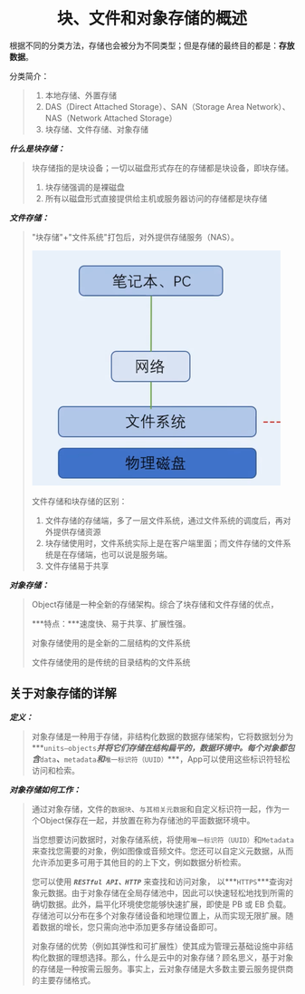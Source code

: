 <h1 align="center">块、文件和对象存储的概述</h1>

根据不同的分类方法，存储也会被分为不同类型；但是存储的最终目的都是：**存放数据**。

分类简介：

> 1. 本地存储、外置存储
> 2. DAS（Direct Attached Storage）、SAN（Storage Area Network）、NAS（Network Attached Storage）
> 3. 块存储、文件存储、对象存储

***什么是块存储：***

> 块存储指的是块设备；一切以磁盘形式存在的存储都是块设备，即块存储。
>
> 1. 块存储强调的是裸磁盘
> 2. 所有以磁盘形式直接提供给主机或服务器访问的存储都是块存储

***文件存储：***

> "块存储"+"文件系统"打包后，对外提供存储服务（NAS）。
>
> <img src="access/7.png" style="zoom:50%;" />
>
> 文件存储和块存储的区别：
>
> 1. 文件存储的存储端，多了一层文件系统，通过文件系统的调度后，再对外提供存储资源
> 2. 块存储使用时，文件系统实际上是在客户端里面；而文件存储的文件系统是在存储端，也可以说是服务端。
> 3. 文件存储易于共享

***对象存储：***

> Object存储是一种全新的存储架构。综合了块存储和文件存储的优点，
>
> ***特点：***速度快、易于共享、扩展性强。
>
> 对象存储使用的是全新的二层结构的文件系统
>
> 文件存储使用的是传统的目录结构的文件系统

## 关于对象存储的详解

***定义：***

>  对象存储是一种用于存储，非结构化数据的数据存储架构，它将数据划分为***`units—objects`***并将它们存储在结构扁平的，数据环境中。每个对象都包含***`data`***、***`metadata`***和***`唯一标识符（UUID）`***，App可以使用这些标识符轻松访问和检索。

***对象存储如何工作：***

> 通过对象存储，文件的`数据块`、`与其相关元数据`和自定义标识符一起，作为一个Object保存在一起，并放置在称为存储池的平面数据环境中。
>
> 当您想要访问数据时，对象存储系统，将使用`唯一标识符（UUID）`和`Metadata`来查找您需要的对象，例如图像或音频文件。您还可以自定义元数据，从而允许添加更多可用于其他目的的上下文，例如数据分析检索。
>
> 您可以使用 ***`RESTful API、HTTP`*** 来查找和访问对象，  以***`HTTPS`***查询对象元数据。由于对象存储在全局存储池中，因此可以快速轻松地找到所需的确切数据。此外，扁平化环境使您能够快速扩展，即使是 PB 或 EB 负载。存储池可以分布在多个对象存储设备和地理位置上，从而实现无限扩展。随着数据的增长，您只需向池中添加更多存储设备即可。
>
> 对象存储的优势（例如其弹性和可扩展性）使其成为管理云基础设施中非结构化数据的理想选择。那么，什么是云中的对象存储？顾名思义，基于对象的存储是一种按需云服务。事实上，云对象存储是大多数主要云服务提供商的主要存储格式。
















